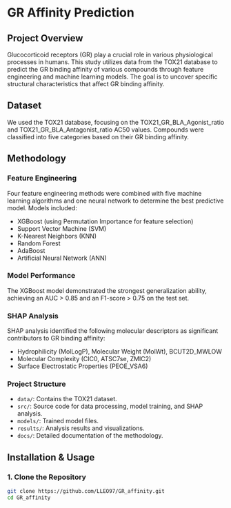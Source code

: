 # GR Affinity Prediction

## Project Overview
Glucocorticoid receptors (GR) play a crucial role in various physiological processes in humans. This study utilizes data from the TOX21 database to predict the GR binding affinity of various compounds through feature engineering and machine learning models. The goal is to uncover specific structural characteristics that affect GR binding affinity.

## Dataset
We used the TOX21 database, focusing on the TOX21_GR_BLA_Agonist_ratio and TOX21_GR_BLA_Antagonist_ratio AC50 values. Compounds were classified into five categories based on their GR binding affinity.

## Methodology
### Feature Engineering
Four feature engineering methods were combined with five machine learning algorithms and one neural network to determine the best predictive model. Models included:
- XGBoost (using Permutation Importance for feature selection)
- Support Vector Machine (SVM)
- K-Nearest Neighbors (KNN)
- Random Forest
- AdaBoost
- Artificial Neural Network (ANN)

### Model Performance
The XGBoost model demonstrated the strongest generalization ability, achieving an AUC > 0.85 and an F1-score > 0.75 on the test set.

### SHAP Analysis
SHAP analysis identified the following molecular descriptors as significant contributors to GR binding affinity:
- Hydrophilicity (MolLogP), Molecular Weight (MolWt), BCUT2D_MWLOW
- Molecular Complexity (CIC0, ATSC7se, ZMIC2)
- Surface Electrostatic Properties (PEOE_VSA6)

### Project Structure
- `data/`: Contains the TOX21 dataset.
- `src/`: Source code for data processing, model training, and SHAP analysis.
- `models/`: Trained model files.
- `results/`: Analysis results and visualizations.
- `docs/`: Detailed documentation of the methodology.

## Installation & Usage
### 1. Clone the Repository
```bash
git clone https://github.com/LLEO97/GR_affinity.git
cd GR_affinity
